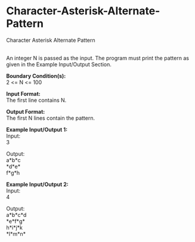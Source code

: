 # Character-Asterisk-Alternate-Pattern

<div class="ui header big">Character Asterisk Alternate Pattern</div>
<br> <p>An integer N is passed as the input. The program must print the pattern as given in the Example Input/Output Section.</p>

<p><strong>Boundary Condition(s):</strong><br>
2 &lt;= N &lt;= 100</p>

<p><strong>Input Format:</strong><br>
The first line contains N.</p>

<p><strong>Output Format:</strong><br>
The first N lines contain the pattern.</p>

<p><strong>Example Input/Output 1:</strong><br>
Input:<br>
3</p>

<p>Output:<br>
a*b*c<br>
*d*e*<br>
f*g*h</p>

<p><strong>Example Input/Output 2:</strong><br>
Input:<br>
4</p>

<p>Output:<br>
a*b*c*d<br>
*e*f*g*<br>
h*i*j*k<br>
*l*m*n*</p>
